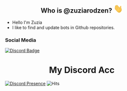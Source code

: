 <h2 align="center">Who is @zuziarodzen? <img src="https://github.com/YadneshKhode/Hi.gif/blob/main/Hi.gif" width="30px"> </h2>

- Hello I'm Zuzia
- I like to find and update bots in Github repositories.

<h3> Social Media </h3>

[![Discord Badge](https://img.shields.io/badge/ridvan.veli.0%20-171515.svg?&amp;style=for-the-badge&amp;logo=instagram&amp;logoColor=purple)](https://www.instagram.com/ridvan.veli.0/)

<h1 align="center"> My Discord Acc </h1>

[![Discord Presence](https://lanyard.cnrad.dev/api/890626326350946364)](https://discord.com/users/890626326350946364)
![Hits](https://hits-app.vercel.app/hits?url=https://github.com/ZuziaDev)
